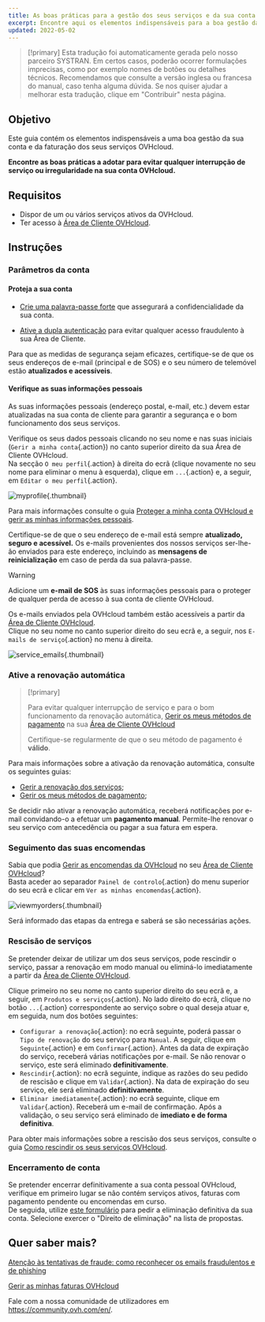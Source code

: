 ```yaml
---
title: As boas práticas para a gestão dos seus serviços e da sua conta OVHcloud
excerpt: Encontre aqui os elementos indispensáveis para a boa gestão das suas faturas, encomendas, métodos de pagamento e conta de cliente
updated: 2022-05-02
---
```


> [!primary]
> Esta tradução foi automaticamente gerada pelo nosso parceiro SYSTRAN. Em certos casos, poderão ocorrer formulações imprecisas, como por exemplo nomes de botões ou detalhes técnicos. Recomendamos que consulte a versão inglesa ou francesa do manual, caso tenha alguma dúvida. Se nos quiser ajudar a melhorar esta tradução, clique em "Contribuir" nesta página.
>

## Objetivo

Este guia contém os elementos indispensáveis a uma boa gestão da sua conta e da faturação dos seus serviços OVHcloud.

**Encontre as boas práticas a adotar para evitar qualquer interrupção de serviço ou irregularidade na sua conta OVHcloud.**

## Requisitos

- Dispor de um ou vários serviços ativos da OVHcloud.
- Ter acesso à [Área de Cliente OVHcloud](https://www.ovh.com/auth/?action=gotomanager&from=https://www.ovh.pt/&ovhSubsidiary=pt).

## Instruções

### Parâmetros da conta

#### Proteja a sua conta

- [Crie uma palavra-passe forte](/pages/account/customer/manage-ovh-password#gerar-uma-boa-palavra-passe) que assegurará a confidencialidade da sua conta.

- [Ative a dupla autenticação](/pages/account_and_service_management/account_information/secure-ovhcloud-account-with-2fa) para evitar qualquer acesso fraudulento à sua Área de Cliente.

Para que as medidas de segurança sejam eficazes, certifique-se de que os seus endereços de e-mail (principal e de SOS) e o seu número de telemóvel estão **atualizados e acessíveis**.

#### Verifique as suas informações pessoais

As suas informações pessoais (endereço postal, e-mail, etc.) devem estar atualizadas na sua conta de cliente para garantir a segurança e o bom funcionamento dos seus serviços.

Verifique os seus dados pessoais clicando no seu nome e nas suas iniciais (`Gerir a minha conta`{.action}) no canto superior direito da sua Área de Cliente OVHcloud.<br>
Na secção `O meu perfil`{.action} à direita do ecrã (clique novamente no seu nome para eliminar o menu à esquerda), clique em `...`{.action} e, a seguir, em `Editar o meu perfil`{.action}.

![myprofile](images/myprofile.png){.thumbnail}

Para mais informações consulte o guia [Proteger a minha conta OVHcloud e gerir as minhas informações pessoais](/pages/account/customer/all_about_username#como-gerir-os-meus-dados-pessoais).

Certifique-se de que o seu endereço de e-mail está sempre **atualizado, seguro e acessível.** Os e-mails provenientes dos nossos serviços ser-lhe-ão enviados para este endereço, incluindo as **mensagens de reinicialização** em caso de perda da sua palavra-passe.

> [!warning]
>
> Adicione um **e-mail de SOS** às suas informações pessoais para o proteger de qualquer perda de acesso à sua conta de cliente OVHcloud.
>

Os e-mails enviados pela OVHcloud também estão acessíveis a partir da [Área de Cliente OVHcloud](https://www.ovh.com/auth/?action=gotomanager&from=https://www.ovh.pt/&ovhSubsidiary=pt).<br>
Clique no seu nome no canto superior direito do seu ecrã e, a seguir, nos `E-mails de serviço`{.action} no menu à direita.

![service_emails](images/service_emails.png){.thumbnail}

### Ative a renovação automática

> [!primary]
>
> Para evitar qualquer interrupção de serviço e para o bom funcionamento da renovação automática, [Gerir os meus métodos de pagamento](/pages/account_and_service_management/managing_billing_payments_and_services/manage-payment-methods) na sua [Área de Cliente OVHcloud](https://www.ovh.com/auth/?action=gotomanager&from=https://www.ovh.pt/&ovhSubsidiary=pt)
>
> Certifique-se regularmente de que o seu método de pagamento é **válido**.
>

Para mais informações sobre a ativação da renovação automática, consulte os seguintes guias:

- [Gerir a renovação dos serviços](/pages/account_and_service_management/managing_billing_payments_and_services/how_to_use_automatic_renewal);
- [Gerir os meus métodos de pagamento](/pages/account_and_service_management/managing_billing_payments_and_services/manage-payment-methods);

Se decidir não ativar a renovação automática, receberá notificações por e-mail convidando-o a efetuar um **pagamento manual**. Permite-lhe renovar o seu serviço com antecedência ou pagar a sua fatura em espera.

### Seguimento das suas encomendas

Sabia que podia [Gerir as encomendas da OVHcloud](/pages/account_and_service_management/managing_billing_payments_and_services/managing_ovh_orders) no seu [Área de Cliente OVHcloud](https://www.ovh.com/auth/?action=gotomanager&from=https://www.ovh.pt/&ovhSubsidiary=pt)?<br>
Basta aceder ao separador `Painel de controlo`{.action} do menu superior do seu ecrã e clicar em `Ver as minhas encomendas`{.action}.

![viewmyorders](images/viewmyorders.png){.thumbnail}

Será informado das etapas da entrega e saberá se são necessárias ações.

### Rescisão de serviços

Se pretender deixar de utilizar um dos seus serviços, pode rescindir o serviço, passar a renovação em modo manual ou eliminá-lo imediatamente a partir da [Área de Cliente OVHcloud](https://www.ovh.com/auth/?action=gotomanager&from=https://www.ovh.pt/&ovhSubsidiary=pt).

Clique primeiro no seu nome no canto superior direito do seu ecrã e, a seguir, em `Produtos e serviços`{.action}. No lado direito do ecrã, clique no botão `...`{.action} correspondente ao serviço sobre o qual deseja atuar e, em seguida, num dos botões seguintes:

- `Configurar a renovação`{.action}: no ecrã seguinte, poderá passar o `Tipo de renovação` do seu serviço para `Manual`. A seguir, clique em `Seguinte`{.action} e em `Confirmar`{.action}. Antes da data de expiração do serviço, receberá várias notificações por e-mail. Se não renovar o serviço, este será eliminado **definitivamente**.
- `Rescindir`{.action}: no ecrã seguinte, indique as razões do seu pedido de rescisão e clique em `Validar`{.action}. Na data de expiração do seu serviço, ele será eliminado **definitivamente**.
- `Eliminar imediatamente`{.action}: no ecrã seguinte, clique em `Validar`{.action}. Receberá um e-mail de confirmação. Após a validação, o seu serviço será eliminado de **imediato e de forma definitiva**.

Para obter mais informações sobre a rescisão dos seus serviços, consulte o guia [Como rescindir os seus serviços OVHcloud](/pages/account_and_service_management/managing_billing_payments_and_services/how_to_cancel_services).

### Encerramento de conta

Se pretender encerrar definitivamente a sua conta pessoal OVHcloud, verifique em primeiro lugar se não contém serviços ativos, faturas com pagamento pendente ou encomendas em curso.<br>
De seguida, utilize [este formulário](https://www.ovh.pt/proteger-dados-pessoais/exercer-seus-direitos/) para pedir a eliminação definitiva da sua conta. Selecione exercer o "Direito de eliminação" na lista de propostas.

## Quer saber mais? <a name="gofurther"></a>

[Atenção às tentativas de fraude: como reconhecer os emails fraudulentos e de phishing](/pages/account_and_service_management/account_information/phishing_care)

[Gerir as minhas faturas OVHcloud](/pages/account_and_service_management/managing_billing_payments_and_services/invoice_management)

Fale com a nossa comunidade de utilizadores em <https://community.ovh.com/en/>.
